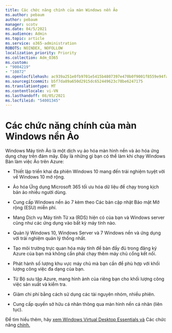 ```yaml
---
title: Các chức năng chính của màn Windows nền Ảo
ms.author: pebaum
author: pebaum
manager: scotv
ms.date: 04/5/2021
ms.audience: Admin
ms.topic: article
ms.service: o365-administration
ROBOTS: NOINDEX, NOFOLLOW
localization_priority: Priority
ms.collection: Adm_O365
ms.custom:
- "9004219"
- "10872"
ms.openlocfilehash: ac939a251e0fb9701e5415b4807397e470b0f9001f8559e94fa089dcdb5697f4
ms.sourcegitcommit: b5f7da89a650d2915dc652449623c78be6247175
ms.translationtype: MT
ms.contentlocale: vi-VN
ms.lasthandoff: 08/05/2021
ms.locfileid: "54001345"
---
```

# <a name="key-capabilities-of-windows-virtual-desktop"></a>Các chức năng chính của màn Windows nền Ảo


Windows Máy tính Ảo là một dịch vụ ảo hóa màn hình nền và ảo hóa ứng dụng chạy trên đám mây. Đây là những gì bạn có thể làm khi chạy Windows Bàn làm việc Ảo trên Azure:

- Thiết lập triển khai đa phiên Windows 10 mang đến trải nghiệm tuyệt vời về Windows 10 mở rộng.

- Ảo hóa Ứng dụng Microsoft 365 tối ưu hóa dữ liệu để chạy trong kịch bản ảo nhiều người dùng.

- Cung cấp Windows nền ảo 7 kèm theo Các bản cập nhật Bảo mật Mở rộng (ESU) miễn phí.

- Mang Dịch vụ Máy tính Từ xa (RDS) hiện có của bạn và Windows server cũng như các ứng dụng vào bất kỳ máy tính nào.

- Quản lý Windows 10, Windows Server và 7 Windows nền và ứng dụng với trải nghiệm quản lý thống nhất. 

- Tạo môi trường trực quan hóa máy tính để bàn đầy đủ trong đăng ký Azure của bạn mà không cần phải chạy thêm máy chủ cổng kết nối.

- Phát hành số lượng khu vực máy chủ mà bạn cần để phù hợp với khối lượng công việc đa dạng của bạn.

- Từ Bộ sưu tập Azure, mang hình ảnh của riêng bạn cho khối lượng công việc sản xuất và kiểm tra. 

- Giảm chi phí bằng cách sử dụng các tài nguyên nhóm, nhiều phiên. 

- Cung cấp quyền sở hữu cá nhân thông qua màn hình nền cá nhân (liên tục).

Để tìm hiểu thêm, hãy [xem Windows Virtual Desktop Essentials và](https://go.microsoft.com/fwlink/?linkid=2127033) Các chức năng [chính.](https://docs.microsoft.com/azure/virtual-desktop/overview#key-capabilities)